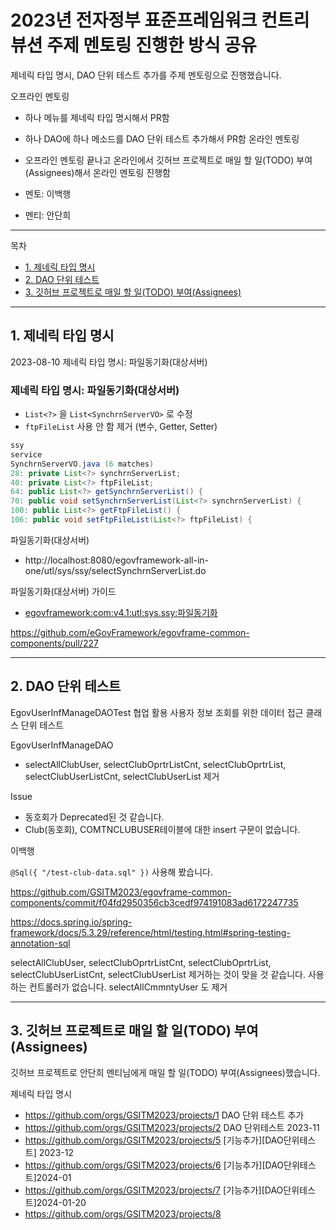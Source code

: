 # 2023년 전자정부 표준프레임워크 컨트리뷰션 주제 멘토링 진행한 방식 공유

제네릭 타입 명시, DAO 단위 테스트 추가를 주제 멘토링으로 진행했습니다.

오프라인 멘토링
- 하나 메뉴를 제네릭 타입 명시해서 PR함
- 하나 DAO에 하나 메소드를 DAO 단위 테스트 추가해서 PR함
온라인 멘토링
- 오프라인 멘토링 끝나고 온라인에서 깃허브 프로젝트로 매일 할 일(TODO) 부여(Assignees)해서 온라인 멘토링 진행함

- 멘토: 이백행
- 멘티: 안단희

---

목차
- [1. 제네릭 타입 명시](#1-제네릭-타입-명시)
- [2. DAO 단위 테스트](#2-dao-단위-테스트)
- [3. 깃허브 프로젝트로 매일 할 일(TODO) 부여(Assignees)](#3-깃허브-프로젝트로-매일-할-일todo-부여assignees)

---

## 1. 제네릭 타입 명시

2023-08-10 제네릭 타입 명시: 파일동기화(대상서버)

### 제네릭 타입 명시: 파일동기화(대상서버)

- `List<?>` 을 `List<SynchrnServerVO>` 로 수정
- `ftpFileList` 사용 안 함 제거 (변수, Getter, Setter)

```java
ssy
service
SynchrnServerVO.java (6 matches)
28: private List<?> synchrnServerList;  
40: private List<?> ftpFileList;  
64: public List<?> getSynchrnServerList() {  
70: public void setSynchrnServerList(List<?> synchrnServerList) {  
100: public List<?> getFtpFileList() {  
106: public void setFtpFileList(List<?> ftpFileList) {  
```

파일동기화(대상서버)
 - http://localhost:8080/egovframework-all-in-one/utl/sys/ssy/selectSynchrnServerList.do

파일동기화(대상서버) 가이드
- [egovframework:com:v4.1:utl:sys.ssy:파일동기화](https://www.egovframe.go.kr/wiki/doku.php?id=egovframework:com:v4.1:utl:sys.ssy:%ED%8C%8C%EC%9D%BC%EB%8F%99%EA%B8%B0%ED%99%94)

https://github.com/eGovFramework/egovframe-common-components/pull/227

---

## 2. DAO 단위 테스트

EgovUserInfManageDAOTest 협업 활용 사용자 정보 조회를 위한 데이터 접근 클래스 단위 테스트

EgovUserInfManageDAO
- selectAllClubUser, selectClubOprtrListCnt, selectClubOprtrList, selectClubUserListCnt, selectClubUserList 제거

Issue
- 동호회가 Deprecated된 것 같습니다.
- Club(동호회), COMTNCLUBUSER테이블에 대한 insert 구문이 없습니다.  

이백행

`@Sql({ "/test-club-data.sql" })` 사용해 봤습니다.

https://github.com/GSITM2023/egovframe-common-components/commit/f04fd2950356cb3cedf974191083ad6172247735

https://docs.spring.io/spring-framework/docs/5.3.29/reference/html/testing.html#spring-testing-annotation-sql

selectAllClubUser, selectClubOprtrListCnt, selectClubOprtrList, selectClubUserListCnt, selectClubUserList 제거하는 것이 맞을 것 같습니다.
사용하는 컨트롤러가 없습니다.
selectAllCmmntyUser 도 제거

---

## 3. 깃허브 프로젝트로 매일 할 일(TODO) 부여(Assignees)

깃허브 프로젝트로 안단희 멘티님에게 매일 할 일(TODO) 부여(Assignees)했습니다.

제네릭 타입 명시
- https://github.com/orgs/GSITM2023/projects/1
DAO 단위 테스트 추가
- https://github.com/orgs/GSITM2023/projects/2
DAO 단위테스트 2023-11
- https://github.com/orgs/GSITM2023/projects/5
[기능추가][DAO단위테스트] 2023-12
- https://github.com/orgs/GSITM2023/projects/6
[기능추가][DAO단위테스트]2024-01
- https://github.com/orgs/GSITM2023/projects/7
[기능추가][DAO단위테스트]2024-01-20
- https://github.com/orgs/GSITM2023/projects/8
